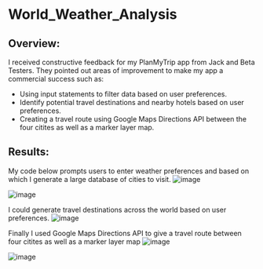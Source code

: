 # World_Weather_Analysis

## Overview:
I received constructive feedback for my PlanMyTrip app from Jack and Beta Testers. They pointed out areas of improvement to make my app a commercial success such as:
* Using input statements to filter data based on user preferences.
* Identify potential travel destinations and nearby hotels based on user preferences.
* Creating a travel route using Google Maps Directions API between the four citites as well as a marker layer map.

## Results:
My code below prompts users to enter weather preferences and based on which I generate a large database of cities to visit.
![image](https://user-images.githubusercontent.com/104685001/173583532-7989e711-69e9-4de9-8fe2-0fd2be16697b.png)

![image](https://user-images.githubusercontent.com/104685001/173583580-22dd1255-a20b-4abc-88b7-b31c819d8f44.png)

I could generate travel destinations across the world based on user preferences.
![image](https://user-images.githubusercontent.com/104685001/173583719-d6059f41-12e0-4902-be4e-0a7be610b8de.png)

Finally I used Google Maps Directions API to give a travel route between four citites as well as a marker layer map
![image](https://user-images.githubusercontent.com/104685001/173583912-1400e378-5b37-4ff4-a5d6-aa346961d468.png)

![image](https://user-images.githubusercontent.com/104685001/173583971-0009f1bf-80e9-4786-a0d8-eb2d10cbe027.png)
